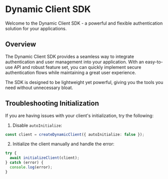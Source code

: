 # Dynamic Client SDK

Welcome to the Dynamic Client SDK - a powerful and flexible authentication solution for your applications.

## Overview

The Dynamic Client SDK provides a seamless way to integrate authentication and user management into your application. With an easy-to-use API and robust feature set, you can quickly implement secure authentication flows while maintaining a great user experience.

The SDK is designed to be lightweight yet powerful, giving you the tools you need without unnecessary bloat.

## Troubleshooting Initialization

If you are having issues with your client's initialization, try the following:

1. Disable `autoInitialize`:

```typescript
const client = createDynamicClient({ autoInitialize: false });
```

2. Initialize the client manually and handle the error:

```typescript
try {
  await initializeClient(client);
} catch (error) {
  console.log(error);
}
```
